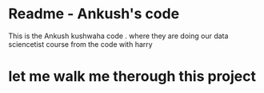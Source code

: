# Readme - Ankush's code

This is the Ankush kushwaha code .
where they are doing our data sciencetist course from the code with harry

# let me walk me therough this project